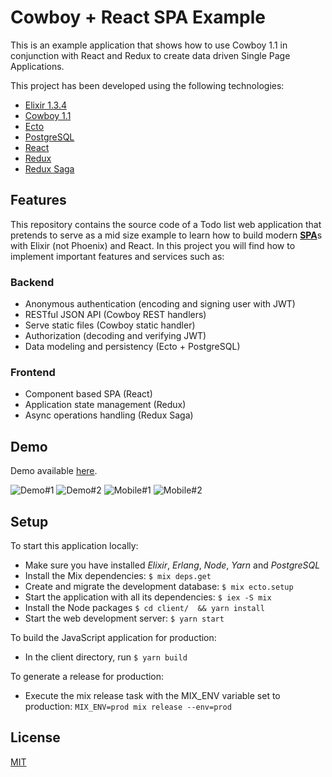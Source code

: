 # Cowboy + React SPA Example

This is an example application that shows how to use Cowboy 1.1 in conjunction with React and Redux to create data driven Single Page Applications.

This project has been developed using the following technologies:

* [Elixir 1.3.4](http://elixir-lang.org/)
* [Cowboy 1.1](https://ninenines.eu/)
* [Ecto](https://github.com/elixir-ecto/ecto)
* [PostgreSQL](https://www.postgresql.org/download/)
* [React](https://facebook.github.io/react/)
* [Redux](http://redux.js.org/)
* [Redux Saga](https://redux-saga.github.io/redux-saga/)

## Features

This repository contains the source code of a Todo list web application that pretends to serve as a mid size example to learn how to build modern [**SPA**](https://en.wikipedia.org/wiki/Single-page_application)s with Elixir (not Phoenix) and React. In this project you will find how to implement important features and services such as:

### Backend

* Anonymous authentication (encoding and signing user with JWT)
* RESTful JSON API (Cowboy REST handlers)
* Serve static files (Cowboy static handler)
* Authorization (decoding and verifying JWT)
* Data modeling and persistency (Ecto + PostgreSQL)

### Frontend

* Component based SPA (React)
* Application state management (Redux)
* Async operations handling (Redux Saga)

## Demo

Demo available [here](http://174.138.84.252/).

![Demo#1](http://i.imgur.com/T1shXTD.png)
![Demo#2](http://i.imgur.com/hw1gOQB.png)
![Mobile#1](http://i.imgur.com/ZGpkrsR.png)
![Mobile#2](http://i.imgur.com/mxBiIoP.png)

## Setup

To start this application locally:

* Make sure you have installed _Elixir_, _Erlang_, _Node_, _Yarn_ and _PostgreSQL_
* Install the Mix dependencies: `$ mix deps.get`
* Create and migrate the development database: `$ mix ecto.setup`
* Start the application with all its dependencies: `$ iex -S mix`
* Install the Node packages `$ cd client/  && yarn install`
* Start the web development server: `$ yarn start`

To build the JavaScript application for production:
* In the client directory, run `$ yarn build`

To generate a release for production:
* Execute the mix release task with the MIX_ENV variable set to production: `MIX_ENV=prod mix release --env=prod`

## License

[MIT](LICENSE)
